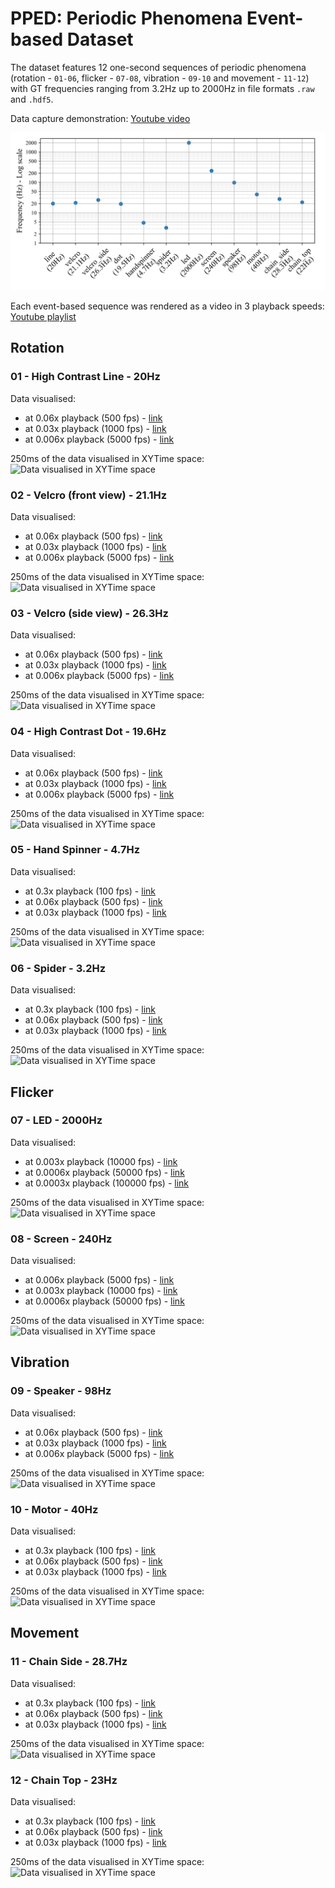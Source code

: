 # PPED: Periodic Phenomena Event-based Dataset

The dataset features 12 one-second sequences of periodic phenomena (rotation - `01-06`, flicker - `07-08`, vibration - `09-10` and movement - `11-12`) with GT frequencies ranging from 3.2Hz up to 2000Hz in file formats `.raw` and `.hdf5`.

Data capture demonstration: [Youtube video](https://youtu.be/QlfQtvbaYy8)

![Ground-truth frequencies of experiments](./xx_images/experiments_freqs.png)

Each event-based sequence was rendered as a video in 3 playback speeds: [Youtube playlist](https://www.youtube.com/playlist?list=PLK466i9CoYqQ2780OXJg7WgtUtWMEqbkS)

## Rotation
### 01 - High Contrast Line - 20Hz
Data visualised:
- at 0.06x playback (500 fps) - [link](https://www.youtube.com/watch?v=wIrkA8E9mU0)
- at 0.03x playback (1000 fps) - [link](https://www.youtube.com/watch?v=97ZCfkCUYow)
- at 0.006x playback (5000 fps) - [link](https://www.youtube.com/watch?v=g8umk0LYKbA)

250ms of the data visualised in XYTime space:
![Data visualised in XYTime space](https://github.com/user-attachments/assets/f7e53d63-5c10-4d68-a89a-57f8fc02e76f)

### 02 - Velcro (front view) - 21.1Hz
Data visualised:
- at 0.06x playback (500 fps) - [link](https://www.youtube.com/watch?v=LzZWIQTxicg)
- at 0.03x playback (1000 fps) - [link](https://www.youtube.com/watch?v=ZXUVfbVnecA)
- at 0.006x playback (5000 fps) - [link](https://www.youtube.com/watch?v=yIZIeimYJkg)

250ms of the data visualised in XYTime space:
![Data visualised in XYTime space](https://github.com/user-attachments/assets/3c53dd96-8658-4578-8bb3-dc9c2bdcc149)

### 03 - Velcro (side view) - 26.3Hz
Data visualised:
- at 0.06x playback (500 fps) - [link](https://www.youtube.com/watch?v=qwEI7vYnD_I)
- at 0.03x playback (1000 fps) - [link](https://www.youtube.com/watch?v=eJjkLXgL93k)
- at 0.006x playback (5000 fps) - [link](https://www.youtube.com/watch?v=C3gk-qhQhUc)

250ms of the data visualised in XYTime space:
![Data visualised in XYTime space](https://github.com/user-attachments/assets/8d53593a-336e-4163-8d75-d9ccfda3e85c)

### 04 - High Contrast Dot - 19.6Hz
Data visualised:
- at 0.06x playback (500 fps) - [link](https://www.youtube.com/watch?v=w60AZYyNgWk)
- at 0.03x playback (1000 fps) - [link](https://www.youtube.com/watch?v=sBFWObrqTRw)
- at 0.006x playback (5000 fps) - [link](https://www.youtube.com/watch?v=_X_kiPSN3eA)

250ms of the data visualised in XYTime space:
![Data visualised in XYTime space](https://github.com/user-attachments/assets/2bcb7bec-0fdf-4075-bb46-03d211df3a13)
### 05 - Hand Spinner - 4.7Hz
Data visualised:
- at 0.3x playback (100 fps) - [link](https://www.youtube.com/watch?v=dQoZ3sYXSMk)
- at 0.06x playback (500 fps) - [link](https://www.youtube.com/watch?v=Ts-PXfplstc)
- at 0.03x playback (1000 fps) - [link](https://www.youtube.com/watch?v=XqCd8Bcq3yI)

250ms of the data visualised in XYTime space:
![Data visualised in XYTime space](https://github.com/user-attachments/assets/cf02aa50-50c1-4acb-b621-6797d7d71fd5)

### 06 - Spider - 3.2Hz
Data visualised:
- at 0.3x playback (100 fps) - [link](https://www.youtube.com/watch?v=0fPIs3eReoo)
- at 0.06x playback (500 fps) - [link](https://www.youtube.com/watch?v=tfkJPhfbH0M)
- at 0.03x playback (1000 fps) - [link](https://www.youtube.com/watch?v=OHjNZRowd8g)

250ms of the data visualised in XYTime space:
![Data visualised in XYTime space](https://github.com/user-attachments/assets/a45201ad-15e6-4e72-b72f-5b7bc938be49)

## Flicker
### 07 - LED - 2000Hz
Data visualised:
- at 0.003x playback (10000 fps) - [link](https://www.youtube.com/watch?v=7oOmLMSd83w)
- at 0.0006x playback (50000 fps) - [link](https://www.youtube.com/watch?v=fQmqazVNV-E)
- at 0.0003x playback (100000 fps) - [link](https://www.youtube.com/watch?v=p2XcjC8q48U)

250ms of the data visualised in XYTime space:
![Data visualised in XYTime space](https://github.com/user-attachments/assets/8f555d36-7b2a-4442-883e-e77a7612f48d)

### 08 - Screen - 240Hz
Data visualised:
- at 0.006x playback (5000 fps) - [link](https://www.youtube.com/watch?v=Jwgj10i3t7s)
- at 0.003x playback (10000 fps) - [link](https://www.youtube.com/watch?v=ozFZe9bQNm8)
- at 0.0006x playback (50000 fps) - [link](https://www.youtube.com/watch?v=aQpxOLzbDCo)

250ms of the data visualised in XYTime space:
![Data visualised in XYTime space](https://github.com/user-attachments/assets/c0897771-05ce-41a8-9ae7-20d657330513)

## Vibration
### 09 - Speaker - 98Hz
Data visualised:
- at 0.06x playback (500 fps) - [link](https://www.youtube.com/watch?v=moU6-tnDoP8)
- at 0.03x playback (1000 fps) - [link](https://www.youtube.com/watch?v=Yna8W5JxCm4)
- at 0.006x playback (5000 fps) - [link](https://www.youtube.com/watch?v=yRzxBWj3Nyk)

250ms of the data visualised in XYTime space:
![Data visualised in XYTime space](https://github.com/user-attachments/assets/75581d3e-9664-4794-bd7f-aa4fbcb4aa72)

### 10 - Motor - 40Hz
Data visualised:
- at 0.3x playback (100 fps) - [link](https://www.youtube.com/watch?v=_Y2NPvgJ1TY)
- at 0.06x playback (500 fps) - [link](https://www.youtube.com/watch?v=bcsYxeoVlKQ)
- at 0.03x playback (1000 fps) - [link](https://www.youtube.com/watch?v=7YLkZ4aHVbg)

250ms of the data visualised in XYTime space:
![Data visualised in XYTime space](https://github.com/user-attachments/assets/4e8a26c6-43d7-4c02-a095-2341f3f79d40)

## Movement
### 11 - Chain Side - 28.7Hz
Data visualised:
- at 0.3x playback (100 fps) - [link](https://www.youtube.com/watch?v=k2zHmqUwGGc)
- at 0.06x playback (500 fps) - [link](https://www.youtube.com/watch?v=Bc_3LB_H-SA)
- at 0.03x playback (1000 fps) - [link](https://www.youtube.com/watch?v=1NmrYGEQFLk)

250ms of the data visualised in XYTime space:
![Data visualised in XYTime space](https://github.com/user-attachments/assets/5816c651-509c-4fc7-9d56-21b8c5d97ea6)

### 12 - Chain Top - 23Hz
Data visualised:
- at 0.3x playback (100 fps) - [link](https://www.youtube.com/watch?v=Yus5EU4jTvs)
- at 0.06x playback (500 fps) - [link](https://www.youtube.com/watch?v=k46kagKaVos)
- at 0.03x playback (1000 fps) - [link](https://www.youtube.com/watch?v=c8EY6fqjG6s)

250ms of the data visualised in XYTime space:
![Data visualised in XYTime space](https://github.com/user-attachments/assets/a3ed43cd-def1-4f8e-9e2f-0edee9bd1f07)
